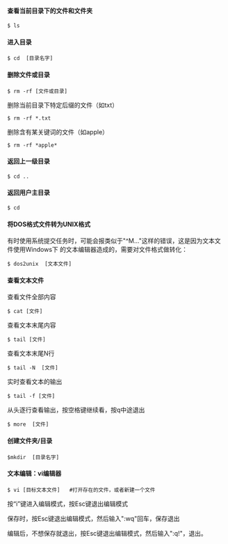 #### 查看当前目录下的文件和文件夹

    $ ls

#### 进入目录

    $ cd  [目录名字]

#### 删除文件或目录

    $ rm -rf [文件或目录]

删除当前目录下特定后缀的文件（如txt）

    $ rm -rf *.txt

删除含有某关键词的文件（如apple）

    $ rm -rf *apple*

#### 返回上一级目录

    $ cd ..

#### 返回用户主目录

    $ cd

#### 将DOS格式文件转为UNIX格式
有时使用系统提交任务时，可能会报类似于"^M..."这样的错误，这是因为文本文件使用Windows下
的文本编辑器造成的，需要对文件格式做转化：

    $ dos2unix  [文本文件]

#### 查看文本文件
查看文件全部内容

    $ cat [文件]

查看文本末尾内容

    $ tail [文件]

查看文本末尾N行

    $ tail -N  [文件]

实时查看文本的输出

    $ tail -f [文件]

从头逐行查看输出，按空格键继续看，按q中途退出

    $ more  [文件]

#### 创建文件夹/目录

    $mkdir  [目录名字]


#### 文本编辑：vi编辑器

    $ vi [目标文本文件]   #打开存在的文件，或者新建一个文件

按“i”键进入编辑模式，按Esc键退出编辑模式

保存时，按Esc键退出编辑模式，然后输入":wq"回车，保存退出

编辑后，不想保存就退出，按Esc键退出编辑模式，然后输入":q!"，退出。
